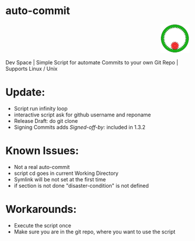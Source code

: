 <p align="left">
<h1> auto-commit </h1>
</p>

<p align="right">
  <img src="./Animated_internal_gear.gif" width="80" height="80">
</p>

Dev Space | Simple Script for automate Commits to your own Git Repo | Supports Linux / Unix

# Update:

- Script run infinity loop
- interactive script ask for github username and reponame
- Release Draft: do git clone
- Signing Commits adds *Signed-off-by:* included in 1.3.2

# Known Issues:

- Not a real auto-commit
- script cd goes in current Working Directory
- Symlink will be not set at the first time
- if section is not done "disaster-condition" is not defined

# Workarounds:

- Execute the script once
- Make sure you are in the git repo, where you want to use the script
